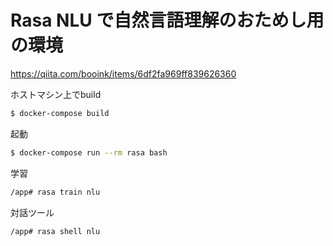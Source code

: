# Rasa NLU で自然言語理解のおためし用の環境

https://qiita.com/booink/items/6df2fa969ff839626360

ホストマシン上でbuild

```sh
$ docker-compose build
```

起動

```sh
$ docker-compose run --rm rasa bash
```

学習

```sh
/app# rasa train nlu
```

対話ツール

```sh
/app# rasa shell nlu
```

